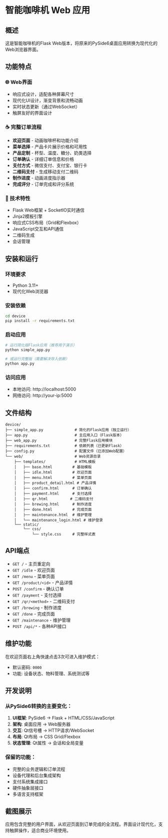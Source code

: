 # 智能咖啡机 Web 应用

## 概述

这是智能咖啡机的Flask Web版本，将原来的PySide6桌面应用转换为现代化的Web浏览器界面。

## 功能特点

### 🌐 Web界面
- 响应式设计，适配各种屏幕尺寸
- 现代化UI设计，渐变背景和流畅动画
- 实时状态更新（通过WebSocket）
- 触屏友好的界面设计

### ☕ 完整订单流程
- **欢迎页面** - 动画咖啡杯和功能介绍
- **菜单选择** - 产品卡片展示价格和可用性
- **产品定制** - 杯型、温度、糖分、奶类选择
- **订单确认** - 详细订单信息和价格
- **支付方式** - 微信支付、支付宝、银行卡
- **二维码支付** - 生成移动支付二维码
- **制作进度** - 动画进度指示器
- **完成评分** - 订单完成和评分系统

### 🔧 技术特性
- Flask Web框架 + SocketIO实时通信
- Jinja2模板引擎
- 响应式CSS布局（Grid和Flexbox）
- JavaScript交互和API通信
- 二维码生成
- 会话管理

## 安装和运行

### 环境要求
- Python 3.11+
- 现代化Web浏览器

### 安装依赖
```bash
cd device
pip install -r requirements.txt
```

### 启动应用
```bash
# 运行简化版Flask应用（推荐用于演示）
python simple_app.py

# 或运行完整版（需要解决导入依赖）
python app.py
```

### 访问应用
- 本地访问: http://localhost:5000
- 网络访问: http://your-ip:5000

## 文件结构

```
device/
├── simple_app.py              # 简化的Flask应用（独立运行）
├── app.py                     # 主应用入口（Flask版本）
├── web_app.py                 # 完整Flask应用模块
├── requirements.txt           # 依赖列表（已更新Flask）
├── config.py                  # 配置文件（已添加Web配置）
└── web/                       # Web资源目录
    ├── templates/             # HTML模板
    │   ├── base.html         # 基础模板
    │   ├── idle.html         # 欢迎页面
    │   ├── menu.html         # 菜单页面
    │   ├── product_detail.html # 产品详情
    │   ├── confirm.html      # 订单确认
    │   ├── payment.html      # 支付选择
    │   ├── qr.html          # 二维码支付
    │   ├── brewing.html      # 制作进度
    │   ├── done.html         # 完成页面
    │   ├── maintenance.html  # 维护管理
    │   └── maintenance_login.html # 维护登录
    └── static/
        └── css/
            └── style.css     # 完整样式表
```

## API端点

- `GET /` - 主页重定向
- `GET /idle` - 欢迎页面
- `GET /menu` - 菜单页面
- `GET /product/<id>` - 产品详情
- `POST /confirm` - 确认订单
- `GET /payment` - 支付选择
- `GET /qr/<method>` - 二维码支付
- `GET /brewing` - 制作进度
- `GET /done` - 完成页面
- `GET /maintenance` - 维护管理
- `POST /api/*` - 各种API接口

## 维护功能

在欢迎页面右上角快速点击3次可进入维护模式：
- 默认密码: `0000`
- 功能: 设备状态、物料管理、系统测试等

## 开发说明

### 从PySide6转换的主要变化：
1. **UI框架**: PySide6 → Flask + HTML/CSS/JavaScript  
2. **架构**: 桌面应用 → Web服务器
3. **交互**: Qt信号槽 → HTTP请求/WebSocket
4. **布局**: Qt布局 → CSS Grid/Flexbox
5. **状态管理**: Qt属性 → 会话和全局变量

### 保留的功能：
- 完整的业务逻辑和订单流程
- 设备代理和后台集成架构
- 支付系统集成接口
- 硬件抽象层接口
- 多语言支持框架

## 截图展示

应用包含完整的用户界面，从欢迎页面到订单完成的全流程。界面设计现代化，支持触屏操作，适合商业环境使用。